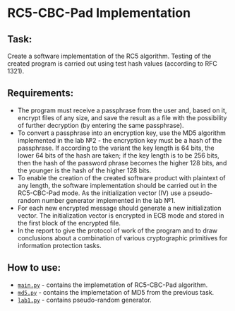 # RC5-CBC-Pad Implementation
## Task:
 Create a software implementation of the RC5 algorithm. Testing of the created program is carried out using test hash values (according to RFC 1321).


## Requirements:
 - The program must receive a passphrase from the user and, based on it, encrypt files of any size, and save the result as a file with the possibility of further decryption (by entering the same passphrase).
 - To convert a passphrase into an encryption key, use the MD5 algorithm implemented in the lab №2 - the encryption key must be a hash of the passphrase. If according to the variant the key length is 64 bits, the lower 64 bits of the hash are taken; if the key length is to be 256 bits, then the hash of the password phrase becomes the higher 128 bits, and the younger is the hash of the higher 128 bits.
- To enable the creation of the created software product with plaintext of any length, the software implementation should be carried out in the RC5-CBC-Pad mode. As the initialization vector (IV) use a pseudo-random number generator implemented in the lab №1.
 - For each new encrypted message should generate a new initialization vector. The initialization vector is encrypted in ECB mode and stored in the first block of the encrypted file.
 - In the report to give the protocol of work of the program and to draw conclusions about a combination of various cryptographic primitives for information protection tasks.
 
 
## How to use:
 - [```main.py```](https://github.com/nosoccus/information-security-technologies/blob/main/RC5/main.py) - contains the implemetation of RC5-CBC-Pad algorithm.
 - [```md5.py```](https://github.com/nosoccus/information-security-technologies/blob/main/RC5/md5.py) - contains the implemetation of MD5 from the previous task.
 - [```lab1.py```](https://github.com/nosoccus/information-security-technologies/blob/main/RC5/lab1.py) - contains pseudo-random generator.
 
